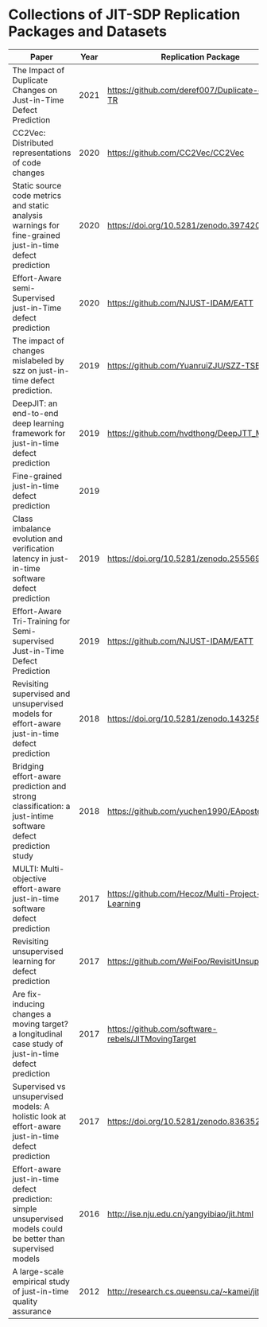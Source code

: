 # Collections of JIT-SDP Replication Packages and Datasets


| Paper                                                                                                          | Year | Replication Package                                 | Remark         |
| -------------------------------------------------------------------------------------------------------------- | ---- | --------------------------------------------------- | -------------- |
| The Impact of Duplicate Changes on Just-in-Time Defect Prediction                                              | 2021 | https://github.com/deref007/Duplicate-change-TR     |                |
| CC2Vec: Distributed representations of code changes                                                            | 2020 | https://github.com/CC2Vec/CC2Vec                    |                |
| Static source code metrics and static analysis warnings for fine-grained just-in-time defect prediction        | 2020 | https://doi.org/10.5281/zenodo.3974204              |                |
| Effort-Aware semi-Supervised just-in-Time defect prediction                                                    | 2020 | https://github.com/NJUST-IDAM/EATT                  |  **a**         |
| The impact of changes mislabeled by szz on just-in-time defect prediction.                                     | 2019 | https://github.com/YuanruiZJU/SZZ-TSE               |                |
| DeepJIT: an end-to-end deep learning framework for just-in-time defect prediction                              | 2019 | https://github.com/hvdthong/DeepJTT_MSR             |                |
| Fine-grained just-in-time defect prediction                                                                    | 2019 |                                                     | not found      |
| Class imbalance evolution and verification latency in just-in-time software defect prediction                  | 2019 | https://doi.org/10.5281/zenodo.2555695              |                |
| Effort-Aware Tri-Training for Semi-supervised Just-in-Time Defect Prediction                                   | 2019 | https://github.com/NJUST-IDAM/EATT                  |identical to **a**|
| Revisiting supervised and unsupervised models for effort-aware just-in-time defect prediction                  | 2018 | https://doi.org/10.5281/zenodo.1432582              |                |
| Bridging effort-aware prediction and strong classification: a just-intime software defect prediction study     | 2018 | https://github.com/yuchen1990/EAposter              |                |
| MULTI: Multi-objective effort-aware just-in-time software defect prediction                                    | 2017 | https://github.com/Hecoz/Multi-Project-Learning     |                |
| Revisiting unsupervised learning for defect prediction                                                         | 2017 | https://github.com/WeiFoo/RevisitUnsupervised       |                |
| Are fix-inducing changes a moving target? a longitudinal case study of just-in-time defect prediction          | 2017 | https://github.com/software-rebels/JITMovingTarget  |                |
| Supervised vs unsupervised models: A holistic look at effort-aware just-in-time defect prediction              | 2017 | https://doi.org/10.5281/zenodo.836352               |                |
| Effort-aware just-in-time defect prediction: simple unsupervised models could be better than supervised models | 2016 | http://ise.nju.edu.cn/yangyibiao/jit.html           | inaccessible   |
| A large-scale empirical study of just-in-time quality assurance                                                | 2012 | http://research.cs.queensu.ca/~kamei/jittse/jit.zip |                |
